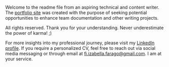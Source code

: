 Welcome to the readme file from an aspiring technical and content writer. The [portfolio site][1] was created with the purpose of seeking potential opportunities to enhance team documentation and other writing projects.

All rights reserved. Thank you for your understanding. Never underestimate the power of karma! ;)

For more insights into my professional journey, please visit my [LinkedIn profile][2]. If you require a personalized CV, feel free to reach out via social media messaging or through email at fi.izabella.farago@gmail.com. I am at your service.

[1]: https://izabellain.tech/diverse-portfolio "Portfolio"
[2]: https://www.linkedin.com/in/izabella-farago/ "Linkedin"
